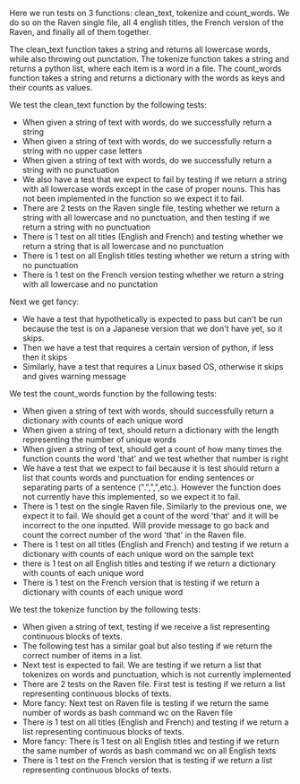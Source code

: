 Here we run tests on 3 functions: clean_text, tokenize and count_words. We do so on the Raven single file, all 4 english titles, the French version of the Raven, and finally all of them together.

The clean_text function takes a string and returns all lowercase words, while also throwing out punctation. The tokenize function takes a string and returns a python list, where each item is a word in a file. The count_words function takes a string and returns a dictionary with the words as keys and their counts as values. 

We test the clean_text function by the following tests:
* When given a string of text with words, do we successfully return a string
* When given a string of text with words, do we successfully return a string with no upper case letters
* When given a string of text with words, do we successfully return a string with no punctuation
* We also have a test that we expect to fail by testing if we return a string with all lowercase words except in the case of proper nouns. This has not been implemented in the function so we expect it to fail.
* There are 2 tests on the Raven single file, testing whether we return a string with all lowercase and no punctuation, and then testing if we return a string with no punctuation
* There is 1 test on all titles (English and French) and testing whether  we return a string that is all lowercase and no punctuation
* There is 1 test on all English titles testing whether we return a string with no punctuation
* There is 1 test on the French version testing whether we return a string with all lowercase and no punctation

Next we get fancy:
*  We have a test that hypothetically is expected to pass but can't be run because the test is on a Japanese version that we don't have yet, so it skips. 
* Then we have a test that requires a certain version of python, if less then it skips
* Similarly, have a test that requires a Linux based OS, otherwise it skips and gives warning message


We test the count_words function by the following tests:
* When given a string of text with words, should successfully return a dictionary with counts of each unique word
* When given a string of text, should return a dictionary with the length representing the number of unique words
* When given a string of text, should get a count of how many times the function counts the word 'that' and we test whether that number is right
* We have a test that we expect to fail because it is test should return a list that counts words and punctuation for ending sentences or separating parts of a sentence (".",",",etc.). However the function does not currently have this implemented, so we expect it to fail. 
* There is 1 test on the single Raven file. Similarly to the previous one, we expect it to fail. We should get a count of the word 'that' and it will be incorrect to the one inputted. Will provide message to go back and count the correct number of the word 'that' in the Raven file. 
* There is 1 test on all titles (English and French) and testing if we return a dictionary with counts of each unique word on the sample text
* there is 1 test on all English titles and testing if we return a dictionary with counts of each unique word
* There is 1 test on the French version that is testing if we return a dictionary with counts of each unique word

We test the tokenize function by the following tests:
* When given a string of text, testing if we receive a list representing continuous blocks of texts. 
* The following test has a similar goal but also testing if we return the correct number of items in a list.
* Next test is expected to fail. We are testing if we return a list that tokenizes on words and punctuation, which is not currently implemented
* There are 2 tests on the Raven file. First test is testing if we return a list representing continuous blocks of texts. 
* More fancy: Next test on Raven file is testing if we return the same number of words as bash command wc on the Raven file
* There is 1 test on all titles (English and French) and testing if we return a list representing continuous blocks of texts.
* More fancy: There is 1 test on all English titles and testing if we return the same number of words as bash command wc on all English texts 
* There is 1 test on the French version that is testing if we return a list representing continuous blocks of texts. 
